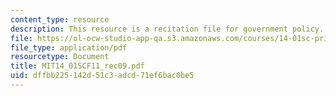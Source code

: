 ```yaml
---
content_type: resource
description: This resource is a recitation file for government policy.
file: https://ol-ocw-studio-app-qa.s3.amazonaws.com/courses/14-01sc-principles-of-microeconomics-fall-2011/dffbb225142d51c3adcd71ef6bac0be5_MIT14_01SCF11_rec09.pdf
file_type: application/pdf
resourcetype: Document
title: MIT14_01SCF11_rec09.pdf
uid: dffbb225-142d-51c3-adcd-71ef6bac0be5
---
```


